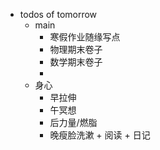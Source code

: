 - todos of tomorrow
	- main
		- 寒假作业随缘写点
		- 物理期末卷子
		- 数学期末卷子
		-
	- 身心
		- 早拉伸
		- 午冥想
		- 后力量/燃脂
		- 晚瘦脸洗漱  + 阅读 + 日记